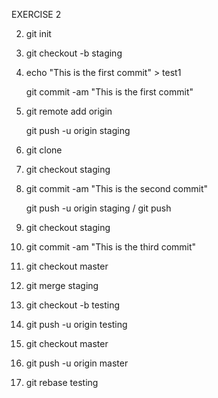 EXERCISE 2

2. git init

3. git checkout -b staging

4. echo "This is the first commit" > test1

   git commit -am "This is the first commit"

5. git remote add origin 

   git push -u origin staging

7. git clone 

8. git checkout staging

10. git commit -am "This is the second commit"

    git push -u origin staging / git push

12. git checkout staging

14. git commit -am "This is the third commit"

15. git checkout master

16. git merge staging

17. git checkout -b testing

20. git push -u origin testing

21. git checkout master

24. git push -u origin master

25. git rebase testing
 
